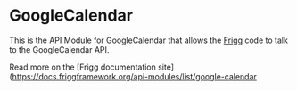# GoogleCalendar

This is the API Module for GoogleCalendar that allows the [Frigg](https://friggframework.org) code to talk to the GoogleCalendar API.

Read more on the [Frigg documentation site](https://docs.friggframework.org/api-modules/list/google-calendar
